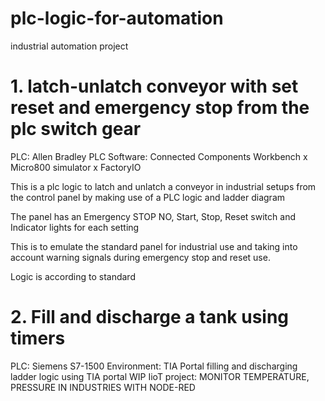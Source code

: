 # plc-logic-for-automation
industrial automation project
# 1. latch-unlatch conveyor with set reset and emergency stop from the plc switch gear
PLC: Allen Bradley PLC 
Software: Connected Components Workbench x Micro800 simulator x FactoryIO

This is a plc logic to latch and unlatch a conveyor in industrial setups from the control panel by making use of a PLC logic and ladder diagram

The panel has an Emergency STOP NO, Start, Stop, Reset switch and Indicator lights for each setting

This is to emulate the standard panel for industrial use and taking into account warning signals during emergency stop and reset use.

Logic is according to standard 

# 2. Fill and discharge a tank using timers
PLC: Siemens S7-1500
Environment: TIA Portal
filling and discharging ladder logic using TIA portal
WIP IioT project: MONITOR TEMPERATURE, PRESSURE IN INDUSTRIES WITH NODE-RED 

